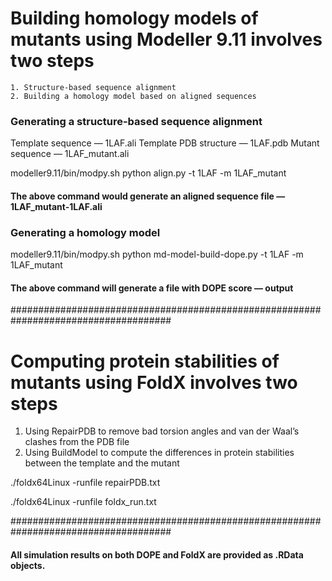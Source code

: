 # Building homology models of mutants using Modeller 9.11 involves two steps 
	1. Structure-based sequence alignment
	2. Building a homology model based on aligned sequences

### Generating a structure-based sequence alignment
Template sequence — 1LAF.ali
Template PDB structure — 1LAF.pdb
Mutant sequence — 1LAF_mutant.ali

modeller9.11/bin/modpy.sh python align.py -t 1LAF -m 1LAF_mutant

#### The above command would generate an aligned sequence file — 1LAF_mutant-1LAF.ali


### Generating a homology model 
modeller9.11/bin/modpy.sh python md-model-build-dope.py -t 1LAF -m 1LAF_mutant

#### The above command will generate a file with DOPE score — output

#####################################################################################

# Computing protein stabilities of mutants using FoldX involves two steps
1. Using RepairPDB to remove bad torsion angles and van der Waal’s clashes from the PDB file
2. Using BuildModel to compute the differences in protein stabilities between the template and the mutant

./foldx64Linux -runfile repairPDB.txt

./foldx64Linux -runfile foldx_run.txt

#####################################################################################

#### All simulation results on both DOPE and FoldX are provided as .RData objects.
